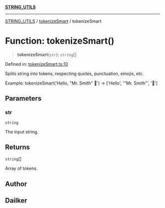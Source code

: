 [**STRING_UTILS**](../../README.md)

***

[STRING_UTILS](../../README.md) / [tokenizeSmart](../README.md) / tokenizeSmart

# Function: tokenizeSmart()

> **tokenizeSmart**(`str`): `string`[]

Defined in: [tokenizeSmart.ts:10](https://github.com/dailker/everyutil/blob/9ec04d41a381dab61073bf86e9abc70eaf55066d/src/string/tokenizeSmart.ts#L10)

Splits string into tokens, respecting quotes, punctuation, emojis, etc.

Example: tokenizeSmart('Hello, "Mr. Smith" 👋') → ['Hello', '"Mr. Smith"', '👋']

## Parameters

### str

`string`

The input string.

## Returns

`string`[]

Array of tokens.

## Author

## Dailker
